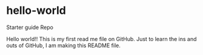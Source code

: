 # hello-world
Starter guide Repo

Hello world!! This is my first read me file on GitHub. Just to learn the ins and outs of GitHub, I am making this README file.
